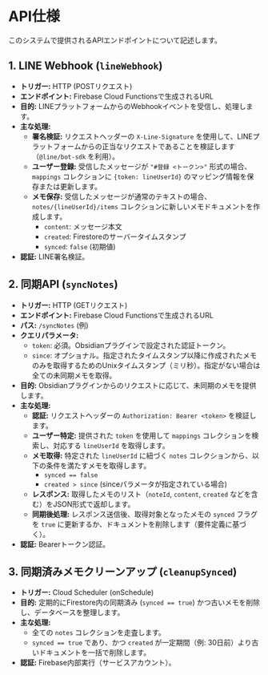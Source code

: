 # API仕様

このシステムで提供されるAPIエンドポイントについて記述します。

## 1. LINE Webhook (`lineWebhook`)

- **トリガー:** HTTP (POSTリクエスト)
- **エンドポイント:** Firebase Cloud Functionsで生成されるURL
- **目的:** LINEプラットフォームからのWebhookイベントを受信し、処理します。
- **主な処理:**
    - **署名検証:** リクエストヘッダーの `X-Line-Signature` を使用して、LINEプラットフォームからの正当なリクエストであることを検証します（`@line/bot-sdk` を利用）。
    - **ユーザー登録:** 受信したメッセージが `"#登録 <トークン>"` 形式の場合、`mappings` コレクションに `{token: lineUserId}` のマッピング情報を保存または更新します。
    - **メモ保存:** 受信したメッセージが通常のテキストの場合、`notes/{lineUserId}/items` コレクションに新しいメモドキュメントを作成します。
        - `content`: メッセージ本文
        - `created`: Firestoreのサーバータイムスタンプ
        - `synced`: `false` (初期値)
- **認証:** LINE署名検証。

## 2. 同期API (`syncNotes`)

- **トリガー:** HTTP (GETリクエスト)
- **エンドポイント:** Firebase Cloud Functionsで生成されるURL
- **パス:** `/syncNotes` (例)
- **クエリパラメータ:**
    - `token`: 必須。Obsidianプラグインで設定された認証トークン。
    - `since`: オプショナル。指定されたタイムスタンプ以降に作成されたメモのみを取得するためのUnixタイムスタンプ（ミリ秒）。指定がない場合は全ての未同期メモを取得。
- **目的:** Obsidianプラグインからのリクエストに応じて、未同期のメモを提供します。
- **主な処理:**
    - **認証:** リクエストヘッダーの `Authorization: Bearer <token>` を検証します。
    - **ユーザー特定:** 提供された `token` を使用して `mappings` コレクションを検索し、対応する `lineUserId` を取得します。
    - **メモ取得:** 特定された `lineUserId` に紐づく `notes` コレクションから、以下の条件を満たすメモを取得します。
        - `synced == false`
        - `created > since` (sinceパラメータが指定されている場合)
    - **レスポンス:** 取得したメモのリスト（`noteId`, `content`, `created` などを含む）をJSON形式で返却します。
    - **同期後処理:** レスポンス送信後、取得対象となったメモの `synced` フラグを `true` に更新するか、ドキュメントを削除します（要件定義に基づく）。
- **認証:** Bearerトークン認証。

## 3. 同期済みメモクリーンアップ (`cleanupSynced`)

- **トリガー:** Cloud Scheduler (onSchedule)
- **目的:** 定期的にFirestore内の同期済み (`synced == true`) かつ古いメモを削除し、データベースを整理します。
- **主な処理:**
    - 全ての `notes` コレクションを走査します。
    - `synced == true` であり、かつ `created` が一定期間（例: 30日前）より古いドキュメントを一括で削除します。
- **認証:** Firebase内部実行（サービスアカウント）。